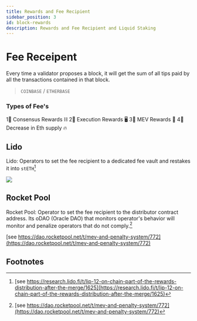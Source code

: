 ```yaml
---
title: Rewards and Fee Recipient
sidebar_position: 3
id: block-rewards
description: Rewards and Fee Recipient and Liquid Staking
---
```


# Fee Receipent 

Every time a validator proposes a block, it will get the sum of all tips paid by all the transactions contained in that block. 

> `COINBASE` / `ETHERBASE`

### Types of Fee's

1⃣ Consensus Rewards ⛓️
2⃣ Execution Rewards 🖥️
3⃣ MEV Rewards 🤖
4⃣ Decrease in Eth supply 🔥

## Lido

Lido: Operators to set the fee recipient to a dedicated fee vault and restakes it into `stETH`[^1]


![](eth2-rewards.png)


## Rocket Pool

Rocket Pool: Operator to set the fee recipient to the distributor contract address. Its oDAO (Oracle DAO) that monitors operator's behavior will monitor and penalize operators that do not comply.[^2]

[see https://dao.rocketpool.net/t/mev-and-penalty-system/772](https://dao.rocketpool.net/t/mev-and-penalty-system/772)

## Footnotes

[^1]: [see https://research.lido.fi/t/lip-12-on-chain-part-of-the-rewards-distribution-after-the-merge/1625](https://research.lido.fi/t/lip-12-on-chain-part-of-the-rewards-distribution-after-the-merge/1625)
[^2]: [see https://dao.rocketpool.net/t/mev-and-penalty-system/772](https://dao.rocketpool.net/t/mev-and-penalty-system/772)
